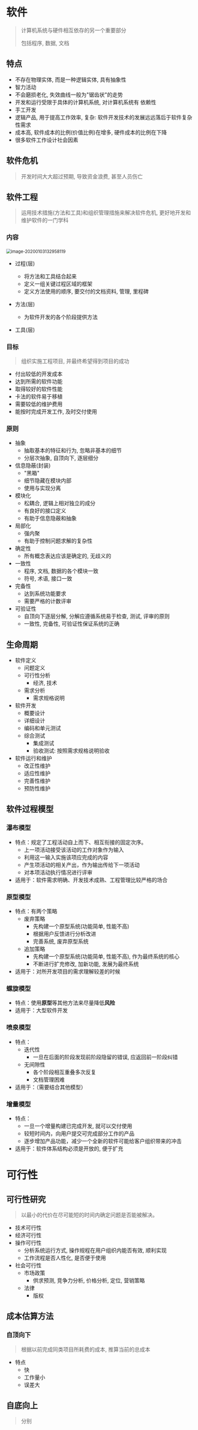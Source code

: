 # 软件

> 计算机系统与硬件相互依存的另一个重要部分
>
> 包括程序, 数据, 文档

## 特点

- 不存在物理实体, 而是一种逻辑实体, 具有抽象性
- 智力活动
- 不会磨损老化, 失效曲线一般为"锯齿状"的走势
- 开发和运行受限于具体的计算机系统, 对计算机系统有 依赖性
- 手工开发
- 逻辑产品, 用于提高工作效率, 复杂: 软件开发技术的发展远远落后于软件复杂性需求
- 成本高, 软件成本的比例(价值比例)在增多, 硬件成本的比例在下降
- 很多软件工作设计社会因素

## 软件危机

> 开发时间大大超过预期, 导致资金浪费, 甚至人员伤亡

## 软件工程

> 运用技术措施(方法和工具)和组织管理措施来解决软件危机, 更好地开发和维护软件的一门学科

### 内容

​	<img src="all.assets/image-20200103132958119.png" alt="image-20200103132958119" style="zoom:80%;" />

- 过程(层)
  - 将方法和工具结合起来
  - 定义一组关键过程区域的框架
  - 定义方法使用的顺序, 要交付的文档资料, 管理, 里程碑

- 方法(层)
  - 为软件开发的各个阶段提供方法
- 工具(层)

### 目标

> 组织实施工程项目, 并最终希望得到项目的成功

- 付出较低的开发成本
- 达到所需的软件功能
- 取得较好的软件性能
- 卡法的软件易于移植
- 需要较低的维护费用
- 能按时完成开发工作, 及时交付使用

### 原则

- 抽象
  - 抽取基本的特征和行为, 忽略非基本的细节
  - 分层次抽象, 自顶向下, 逐层细分
- 信息隐蔽(封装)
  - "黑箱"
  - 细节隐藏在模块内部
  - 使用与实现分离
- 模块化
  - 松耦合, 逻辑上相对独立的成分
  - 有良好的接口定义
  - 有助于信息隐蔽和抽象
- 局部化
  - 强内聚
  - 有助于控制问题求解的复杂性
- 确定性
  - 所有概念表达应该是确定的, 无歧义的
- 一致性
  - 程序, 文档, 数据的各个模块一致
  - 符号, 术语, 接口一致
- 完备性
  - 达到系统功能要求
  - 需要严格的计数评审
- 可验证性
  - 自顶向下逐层分解, 分解应遵循系统易于检查, 测试, 评审的原则
  - 一致性, 完备性, 可验证性保证系统的正确

## 生命周期

- 软件定义
  - 问题定义
  - 可行性分析
    - 经济, 技术
  - 需求分析
    - 需求规格说明
- 软件开发
  - 概要设计
  - 详细设计
  - 编码和单元测试
  - 综合测试
    - 集成测试
    - 验收测试: 按照需求规格说明验收
- 软件运行和维护
  - 改正性维护
  - 适应性维护
  - 完善性维护
  - 预防性维护

## 软件过程模型

### 瀑布模型

- 特点：规定了工程活动自上而下、相互衔接的固定次序。
  - 上一项活动接受该活动的工作对象作为输入
  - 利用这一输入实施该项应完成的内容
  - 产生项活动的相关产出，作为输出传给下一项活动
  - 对本项活动执行情况进行评审
- 适用于：软件需求明确、开发技术成熟、工程管理比较严格的场合

### 原型模型

- 特点：有两个策略
  - 废弃策略
    - 先构建一个原型系统(功能简单, 性能不高)
    - 根据用户反馈进行分析改进
    - 完善系统, 废弃原型系统
  - 追加策略
    - 先构建一个原型系统(功能简单, 性能不高), 作为最终系统的核心
    - 不断进行扩充修改, 加新功能, 发展为最终系统
- 适用于：对所开发项目的需求理解较差的时候

### 螺旋模型

- 特点：使用**原型**等其他方法来尽量降低**风险**
- 适用于：大型软件开发

### 喷泉模型

- 特点：
  - 迭代性
    - 一旦在后面的阶段发现前阶段隐留的错误, 应返回前一阶段纠错
  - 无间隙性
    - 各个阶段相互重叠多次反复
    - 文档管理困难
- 适用于：（需要结合其他模型）

### 增量模型

- 特点：
  - 一旦一个增量构建已完成开发, 就可以交付使用
  - 较短时间内，向用户提交可完成部分工作的产品
  - 逐步增加产品功能，减少一个全新的软件可能给客户组织带来的冲击
- 适用于：软件体系结构必须是开放的, 便于扩充

# 可行性

## 可行性研究

> 以最小的代价在尽可能短的时间内确定问题是否能被解决。

- 技术可行性
- 经济可行性
- 操作可行性
  - 分析系统运行方式, 操作规程在用户组织内能否有效, 顺利实现
  - 工作流程是否人性化, 是否便于使用
- 社会可行性
  - 市场政策
    - 供求预测, 竞争力分析, 价格分析, 定位, 营销策略
  - 法律
    - 版权

## 成本估算方法

### 自顶向下

> 根据以前完成同类项目所耗费的成本, 推算当前的总成本

- 特点
  - 快
  - 工作量小
  - 误差大

## 自底向上

> 分别

